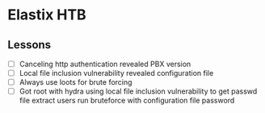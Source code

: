 # Elastix HTB
## Lessons
- [ ] Canceling http authentication revealed PBX version
- [ ] Local file inclusion vulnerability revealed configuration file
- [ ] Always use loots for brute forcing
- [ ] Got root with hydra using local file inclusion vulnerability to get passwd file extract users run bruteforce with
  configuration file password

